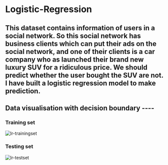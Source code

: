 # Logistic-Regression

## This dataset contains information of users in a social network. So this social network has business clients which can put their ads on the social network, and one of their clients is a car company who as launched their brand new luxury SUV for a ridiculous price. We should predict whether the user bought the SUV are not. I have built a logistic regression model to make prediction.

## Data visualisation with decision boundary ----

### Training set

![lr-trainingset](https://user-images.githubusercontent.com/40026126/43917513-24e72998-9c2e-11e8-9ec4-791ccbaf3d12.PNG)


### Testing set
![lr-testset](https://user-images.githubusercontent.com/40026126/43917518-2a5b28de-9c2e-11e8-9282-feedc5c05794.PNG)
